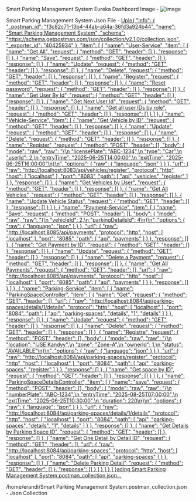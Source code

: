 Smart Parking Management System Eureka Dashboard Image - ![image](https://github.com/user-attachments/assets/3730e291-6dd5-450b-93b0-321684af9b95)


Smart Parking Management System Json File - [Uplo{
	"info": {
		"_postman_id": "f3c82c71-13b4-44ab-a64a-36fd3a924b44",
		"name": "Smart Parking Management System",
		"schema": "https://schema.getpostman.com/json/collection/v2.1.0/collection.json",
		"_exporter_id": "40425934"
	},
	"item": [
		{
			"name": "User-Service",
			"item": [
				{
					"name": "Get All",
					"request": {
						"method": "GET",
						"header": []
					},
					"response": []
				},
				{
					"name": "Save",
					"request": {
						"method": "GET",
						"header": []
					},
					"response": []
				},
				{
					"name": "Update",
					"request": {
						"method": "GET",
						"header": []
					},
					"response": []
				},
				{
					"name": "Delete",
					"request": {
						"method": "GET",
						"header": []
					},
					"response": []
				},
				{
					"name": "Register",
					"request": {
						"method": "GET",
						"header": []
					},
					"response": []
				},
				{
					"name": "Reset password",
					"request": {
						"method": "GET",
						"header": []
					},
					"response": []
				},
				{
					"name": "Get User By Id",
					"request": {
						"method": "GET",
						"header": []
					},
					"response": []
				},
				{
					"name": "Get Next User Id",
					"request": {
						"method": "GET",
						"header": []
					},
					"response": []
				},
				{
					"name": "Get all user IDs by role",
					"request": {
						"method": "GET",
						"header": []
					},
					"response": []
				}
			]
		},
		{
			"name": "Vehicle-Service",
			"item": [
				{
					"name": "Get Vehicle by ID",
					"request": {
						"method": "GET",
						"header": []
					},
					"response": []
				},
				{
					"name": "Update",
					"request": {
						"method": "GET",
						"header": []
					},
					"response": []
				},
				{
					"name": "Delete",
					"request": {
						"method": "GET",
						"header": []
					},
					"response": []
				},
				{
					"name": "Register",
					"request": {
						"method": "POST",
						"header": [],
						"body": {
							"mode": "raw",
							"raw": "{\n  \"licensePlate\": \"ABC-1234\",\n  \"type\": \"Car\",\n  \"userId\": 2,\n  \"entryTime\": \"2025-06-25T14:00:00\",\n  \"exitTime\": \"2025-06-25T16:00:00\"\n}\n",
							"options": {
								"raw": {
									"language": "json"
								}
							}
						},
						"url": {
							"raw": "http://localhost:8083/api/vehicles/register",
							"protocol": "http",
							"host": [
								"localhost"
							],
							"port": "8083",
							"path": [
								"api",
								"vehicles",
								"register"
							]
						}
					},
					"response": []
				},
				{
					"name": "Get Vehicles by User",
					"request": {
						"method": "GET",
						"header": []
					},
					"response": []
				},
				{
					"name": "Get All Vehicles",
					"request": {
						"method": "GET",
						"header": []
					},
					"response": []
				},
				{
					"name": "Update Vehicle Status",
					"request": {
						"method": "GET",
						"header": []
					},
					"response": []
				}
			]
		},
		{
			"name": "Payment-Service",
			"item": [
				{
					"name": "Save",
					"request": {
						"method": "POST",
						"header": [],
						"body": {
							"mode": "raw",
							"raw": "{\n  \"vehicleId\": 2,\n  \"parkingDetailsId\": 4\n}\n",
							"options": {
								"raw": {
									"language": "json"
								}
							}
						},
						"url": {
							"raw": "http://localhost:8085/api/payments",
							"protocol": "http",
							"host": [
								"localhost"
							],
							"port": "8085",
							"path": [
								"api",
								"payments"
							]
						}
					},
					"response": []
				},
				{
					"name": "Get Payment by ID",
					"request": {
						"method": "GET",
						"header": []
					},
					"response": []
				},
				{
					"name": "Update",
					"request": {
						"method": "GET",
						"header": []
					},
					"response": []
				},
				{
					"name": "Delete a Payment",
					"request": {
						"method": "GET",
						"header": []
					},
					"response": []
				},
				{
					"name": "Get All Payments",
					"request": {
						"method": "GET",
						"header": [],
						"url": {
							"raw": "http://localhost:8085/api/payments",
							"protocol": "http",
							"host": [
								"localhost"
							],
							"port": "8085",
							"path": [
								"api",
								"payments"
							]
						}
					},
					"response": []
				}
			]
		},
		{
			"name": "Parking-Service",
			"item": [
				{
					"name": "ParkingSpaceController",
					"item": [
						{
							"name": "Get",
							"request": {
								"method": "GET",
								"header": [],
								"url": {
									"raw": "http://localhost:8084/api/parking-spaces/details/1/details",
									"protocol": "http",
									"host": [
										"localhost"
									],
									"port": "8084",
									"path": [
										"api",
										"parking-spaces",
										"details",
										"1",
										"details"
									]
								}
							},
							"response": []
						},
						{
							"name": "Update",
							"request": {
								"method": "GET",
								"header": []
							},
							"response": []
						},
						{
							"name": "Delete",
							"request": {
								"method": "GET",
								"header": []
							},
							"response": []
						},
						{
							"name": "Registre",
							"request": {
								"method": "POST",
								"header": [],
								"body": {
									"mode": "raw",
									"raw": "{\n  \"location\": \"IJSE Kandyy\",\n  \"zone\": \"Zone-A\",\n  \"ownerId\": 1,\n  \"status\": \"AVAILABLE\"\n}\n",
									"options": {
										"raw": {
											"language": "json"
										}
									}
								},
								"url": {
									"raw": "http://localhost:8084/api/parking-spaces/register",
									"protocol": "http",
									"host": [
										"localhost"
									],
									"port": "8084",
									"path": [
										"api",
										"parking-spaces",
										"register"
									]
								}
							},
							"response": []
						},
						{
							"name": "Get space by ID",
							"request": {
								"method": "GET",
								"header": []
							},
							"response": []
						}
					]
				},
				{
					"name": "ParkingSpaceDetailsController",
					"item": [
						{
							"name": "save",
							"request": {
								"method": "POST",
								"header": [],
								"body": {
									"mode": "raw",
									"raw": "{\n  \"numberPlate\": \"ABC-1234\",\n  \"entryTime\": \"2025-08-25T07:00:00\",\n  \"exitTime\": \"2025-06-25T10:30:00\",\n  \"duration\": 220\n}\n",
									"options": {
										"raw": {
											"language": "json"
										}
									}
								},
								"url": {
									"raw": "http://localhost:8084/api/parking-spaces/details/1/details",
									"protocol": "http",
									"host": [
										"localhost"
									],
									"port": "8084",
									"path": [
										"api",
										"parking-spaces",
										"details",
										"1",
										"details"
									]
								}
							},
							"response": []
						},
						{
							"name": "Get Details by Parking Space ID",
							"request": {
								"method": "GET",
								"header": []
							},
							"response": []
						},
						{
							"name": "Get One Detail by Detail ID",
							"request": {
								"method": "GET",
								"header": [],
								"url": {
									"raw": "http://localhost:8084/api/parking-spaces",
									"protocol": "http",
									"host": [
										"localhost"
									],
									"port": "8084",
									"path": [
										"api",
										"parking-spaces"
									]
								}
							},
							"response": []
						},
						{
							"name": "Delete Parking Detail",
							"request": {
								"method": "GET",
								"header": []
							},
							"response": []
						}
					]
				}
			]
		}
	]
}ading Smart Parking Management System.postman_collection.json…]()


/home/erandi/Smart Parking Management System.postman_collection.json - Json Collection


